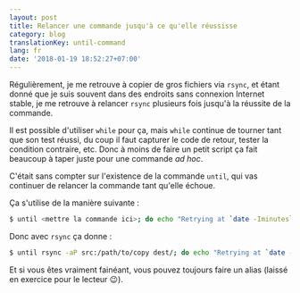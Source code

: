 ```yaml
---
layout: post
title: Relancer une commande jusqu'à ce qu'elle réussisse
category: blog
translationKey: until-command
lang: fr
date: '2018-01-19 18:52:27+07:00'
---
```


Régulièrement, je me retrouve à copier de gros fichiers via `rsync`, et étant
donné que je suis souvent dans des endroits sans connexion Internet
stable, je me retrouve à relancer `rsync` plusieurs fois jusqu'à la réussite
de la commande.

Il est possible d'utiliser `while` pour ça, mais `while` continue de tourner
tant que son test réussi, du coup il faut capturer le code de retour, tester
la condition contraire, etc. Donc à moins de faire un petit script ça fait
beaucoup à taper juste pour une commande *ad hoc*.

C'était sans compter sur l'existence de la commande `until`, qui vas continuer de relancer la commande
 tant qu'elle échoue.

Ça s'utilise de la manière suivante :
```bash
$ until <mettre la commande ici>; do echo "Retrying at `date -Iminutes`"; done
```

Donc avec `rsync` ça donne :
```bash
$ until rsync -aP src:/path/to/copy dest/; do echo "Retrying at `date -Iminutes`"; done
```

Et si vous êtes vraiment fainéant, vous pouvez toujours faire un alias (laissé en exercice pour le
lecteur 😉).

